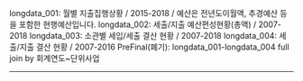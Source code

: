longdata_001: 월별 지출집행상황 / 2015-2018 / 예산은 전년도이월액, 추경예산 등을 포함한 현행예산입니다.
longdata_002: 세출/지출 예산편성현황(총액) / 2007-2018
longdata_003: 소관별 세입/세출 결산 현황 / 2007-2018
longdata_004: 세출/지출 결산 현황 / 2007-2016
PreFinal(폐기): longdata_001-longdata_004 full join by 회계연도~단위사업

---


